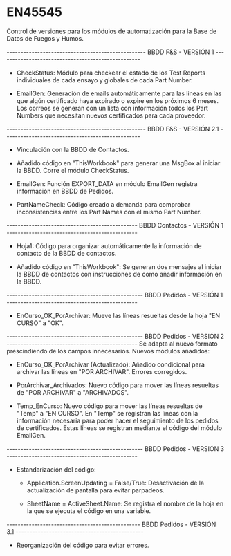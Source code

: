 # EN45545
 
 Control de versiones para los módulos de automatización para la Base de Datos de Fuegos y Humos.
 
-------------------------------------------------- BBDD F&S - VERSIÓN 1 ---------------------------------------------------
 
 - CheckStatus: Módulo para checkear el estado de los Test Reports individuales de cada ensayo y globales de cada Part Number.
 
 - EmailGen: Generación de emails automáticamente para las lineas en las que algún certificado haya expirado o expire en los próximos 6 meses. 
   Los correos se generan con un lista con información todos los Part Numbers que necesitan nuevos certificados para cada proveedor.
 
-------------------------------------------------- BBDD F&S - VERSIÓN 2.1 -------------------------------------------------

- Vinculación con la BBDD de Contactos.

- Añadido código en "ThisWorkbook" para generar una MsgBox al iniciar la BBDD. Corre el módulo CheckStatus.
 
- EmailGen: Función EXPORT_DATA en módulo EmailGen registra información en BBDD de Pedidos.
 
- PartNameCheck: Código creado a demanda para comprobar inconsistencias entre los Part Names con el mismo Part Number.

----------------------------------------------- BBDD Contactos - VERSIÓN 1 -----------------------------------------------

- Hoja1: Código para organizar automáticamente la información de contacto de la BBDD de contactos.

- Añadido código en "ThisWorkbook": Se generan dos mensajes al iniciar la BBDD de contactos con instrucciones de como añadir información en la BBDD.

------------------------------------------------- BBDD Pedidos - VERSIÓN 1 -----------------------------------------------

- EnCurso_OK_PorArchivar: Mueve las líneas resueltas desde la hoja "EN CURSO" a "OK".

------------------------------------------------- BBDD Pedidos - VERSIÓN 2 -----------------------------------------------
Se adapta al nuevo formato prescindiendo de los campos innecesarios. Nuevos módulos añadidos:

- EnCurso_OK_PorArchivar (Actualizado): Añadido condicional para archivar las líneas en "POR ARCHIVAR". Errores corregidos.

- PorArchivar_Archivados: Nuevo código para mover las líneas resueltas de "POR ARCHIVAR" a "ARCHIVADOS".

- Temp_EnCurso: Nuevo código para mover las líneas resueltas de "Temp" a "EN CURSO". 
  En "Temp" se registran las líneas con la información necesaria para poder hacer el seguimiento de los pedidos de certificados. 
  Estas líneas se registran mediante el código del módulo EmailGen.

------------------------------------------------- BBDD Pedidos - VERSIÓN 3 -----------------------------------------------

- Estandarización del código:
	
	- Application.ScreenUpdating = False/True: Desactivación de la actualización de pantalla para evitar parpadeos.
	
	- SheetName = ActiveSheet.Name: Se registra el nombre de la hoja en la que se ejecuta el código en una variable.

------------------------------------------------ BBDD Pedidos - VERSIÓN 3.1 ----------------------------------------------

- Reorganización del código para evitar errores.










